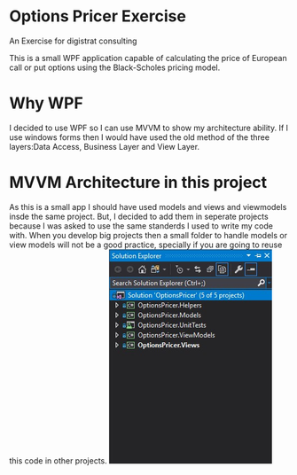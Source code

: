 # Options Pricer Exercise
An Exercise for digistrat consulting

This is a small WPF application capable of calculating the price of European call or put options using the Black-Scholes pricing model.  

# Why WPF
I decided to use WPF so I can use MVVM to show my architecture ability. If I use windows forms then I would have used the old method of the three layers:Data Access, Business Layer and View Layer.

# MVVM Architecture in this project
As this is a small app I should have used models and views and viewmodels insde the same project.
But, I decided to add them in seperate projects because I was asked to use the same standerds I used to write my code with.
When you develop big projects then a small folder to handle models or view models will not be a good practice, specially if you are going to reuse this code in other projects.
![alt text](https://raw.githubusercontent.com/hasanajouz/Options-Pricer-Exercise/master/Images/projects.jpg)

